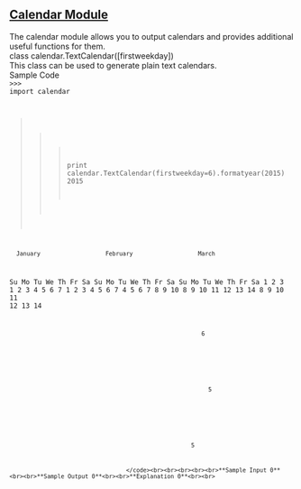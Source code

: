 ## **[Calendar Module](https://www.hackerrank.com/challenges/calendar-module)** 
The calendar module allows you to output calendars and provides additional useful functions for them.<br>class calendar.TextCalendar([firstweekday])<br>This class can be used to generate plain text calendars.<br>Sample Code<br><code>>>> import calendar
>>> 
>>> print calendar.TextCalendar(firstweekday=6).formatyear(2015)
                                  2015

      January                   February                   March
Su Mo Tu We Th Fr Sa      Su Mo Tu We Th Fr Sa      Su Mo Tu We Th Fr Sa
             1  2  3       1  2  3  4  5  6  7       1  2  3  4  5  6  7
 4  5  6  7  8  9 10       8  9 10 11 12 13 14       8  9 10 11 12 13 14
                              
                              
                                        

                                                    
                              
                                                            6
                                             
                              
                              
                              
                          

                                               
                              
                                                              5
                                              
                               
                              
                             
                           

                                           
                              
                                                         5
                                          
                              
                              
                                      </code><br><br><br><br><br>**Sample Input 0**<br><br>**Sample Output 0**<br><br>**Explanation 0**<br><br>
